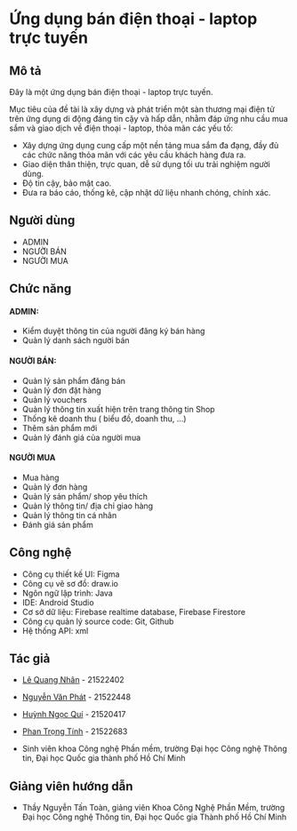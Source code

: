 # Ứng dụng bán điện thoại - laptop trực tuyến


## Mô tả 

Đây là một ứng dụng bán điện thoại - laptop trực tuyến. 

Mục tiêu của đề tài là xây dựng và phát triển một sàn thương mại điện tử trên ứng dụng di động đáng tin cậy và hấp dẫn, nhằm đáp ứng nhu cầu mua sắm và giao dịch về điện thoại - laptop, thỏa mãn các yếu tố: 
*	Xây dựng ứng dụng cung cấp một nền tảng mua sắm đa đạng, đầy đủ các chức năng thỏa mãn với các yêu cầu khách hàng đưa ra.
*	Giao diện thân thiện, trực quan, dễ sử dụng tối ưu trải nghiệm người dùng.
*	Độ tin cậy, bảo mật cao.
*	Đưa ra báo cáo, thống kê, cập nhật dữ liệu nhanh chóng, chính xác.

## Người dùng 

* ADMIN
* NGƯỜI BÁN
* NGƯỜI MUA
  
## Chức năng

#### ADMIN: 
* Kiểm duyệt thông tin của người đăng ký bán hàng
* Quản lý danh sách người bán
#### NGƯỜI BÁN:
* Quản lý sản phẩm đăng bán
* Quản lý đơn đặt hàng
* Quản lý vouchers
* Quản lý thông tin xuất hiện trên trang thông tin Shop
* Thống kê doanh thu ( biểu đồ, doanh thu, ...)
* Thêm sản phẩm mới
* Quản lý đánh giá của người mua
#### NGƯỜI MUA
* Mua hàng
* Quản lý đơn hàng
* Quản lý sản phẩm/ shop yêu thích
* Quản lý thông tin/ địa chỉ giao hàng
* Quản lý thông tin cá nhân
* Đánh giá sản phẩm

## Công nghệ 

*	Công cụ thiết kế UI: Figma
*	Công cụ vẽ sơ đồ: draw.io
*	Ngôn ngữ lập trình: Java
*	IDE: Android Studio
*	Cơ sở dữ liệu: Firebase realtime database, Firebase Firestore
*	Công cụ quản lý source code: Git, Github
*	Hệ thống API: xml



## Tác giả 

* [Lê Quang Nhân](https://www.facebook.com/profile.php?id=100040989546712) - 21522402

* [Nguyễn Văn Phát](https://www.facebook.com/profile.php?id=100009796787588) - 21522448

* [Huỳnh Ngọc Quí](https://www.facebook.com/quichua333) - 21520417

* [Phan Trọng Tính](https://www.facebook.com/profile.php?id=100073316952962) - 21522683

 * Sinh viên khoa Công nghệ Phần mềm, trường Đại học Công nghệ Thông tin, Đại học Quốc gia thành phố Hồ Chí Minh 

## Giảng viên hướng dẫn 

* Thầy Nguyễn Tấn Toàn, giảng viên Khoa Công Nghệ Phần Mềm, trường Đại học Công nghệ Thông tin, Đại học Quốc gia Thành phố Hồ Chí Minh 


